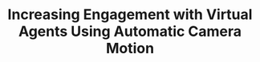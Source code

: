 ---
name: "Increasing Engagement With Virtual Agents Using"
title: "Increasing Engagement with Virtual Agents Using Automatic Camera Motion"
project: null
event: "Intelligent Virtual Agents (IVA)"
authors:
- name: "Ring, L."
- name: "Utami, D."
- name: "Olafsson, S."
- name: "Bickmore, T."
year: 2016
resources:
- name: "IVA16 camera"
  src: "IVA16.camera.pdf"
external_url: null
draft: false 
headless: true
---